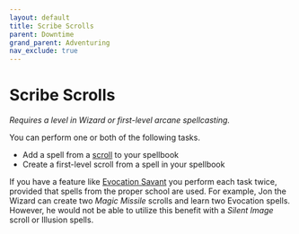 ```yaml
---
layout: default
title: Scribe Scrolls
parent: Downtime
grand_parent: Adventuring
nav_exclude: true
---
```



# Scribe Scrolls

*Requires a level in Wizard or first-level arcane spellcasting.*

You can perform one or both of the following tasks.

* Add a spell from a [scroll](../../docs/gear/scrolls) to your spellbook
* Create a first-level scroll from a spell in your spellbook

If you have a feature like [Evocation Savant](../../data/archetypes/wizard_evocation) you perform each task twice, provided that spells from the proper school are used. For example, Jon the Wizard can create two *Magic Missile* scrolls and learn two Evocation spells. However, he would not be able to utilize this benefit with a *Silent Image* scroll or Illusion spells.